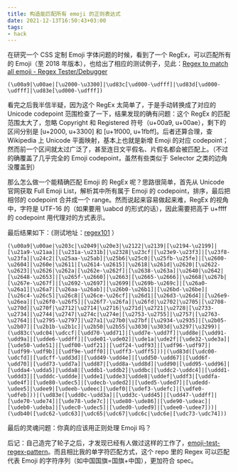 ```yaml
---
title: 构造能匹配所有 emoji 的正则表达式
date: 2021-12-13T16:50:43+03:00 
tags:
- hack
---
```



在研究一个 CSS 定制 Emoji 字体问题的时候，看到了一个 RegEx，可以匹配所有的 Emoji（至 2018 年版本），也给出了相应的测试例子，见此：[Regex to match all emoji - Regex Tester/Debugger](https://www.regextester.com/106421)

```
(\u00a9|\u00ae|[\u2000-\u3300]|\ud83c[\ud000-\udfff]|\ud83d[\ud000-\udfff]|\ud83e[\ud000-\udfff])
```

看完之后我半信半疑，因为这个 RegEx 太简单了，于是手动转换成了对应的 Unicode codepoint 范围检查了一下，结果发现的确有问题：这个 RegEx 的匹配范围太大了，忽略 Copyright 和 Registered 符号（u+00a9, u+00ae），剩下的区间分别是 [u+2000, u+3300] 和 [u+1f000, u+1fbff]。后者还算合理，查 Wikipedia 上 Unicode 平面映射，基本上也就是新增 Emoji 的对应 codepoint；然而前一个区间就太过广泛了，甚至连日文平假名、片假名都会被匹配上。（不过的确覆盖了几乎完全的 Emoji codepoint，虽然有些类似于 Selector 之类的边角没覆盖到）

那么怎么做一个能精确匹配 Emoji 的 RegEx 呢？思路很简单，首先从 Unicode 官网获取 Full Emoji List，解析其中所有属于 Emoji 的 codepoint，排序，最后把相邻的 codepoint 合并成一个 range。然而说起来容易做起来难，RegEx 的视角中，字符是 UTF-16 的（如果要用 \uabcd 的形式的话），因此需要把高于 u+ffff 的 codepoint 用代理对的方式表示。

最后结果如下：(测试地址：[regex101](https://regex101.com/r/uGUM1M/1) ）
```
(\u00a9|\u00ae|\u203c|\u2049|\u20e3|\u2122|\u2139|[\u2194-\u2199]|[\u21a9-\u21aa]|[\u231a-\u231b]|\u2328|\u23cf|[\u23e9-\u23f3]|[\u23f8-\u23fa]|\u24c2|[\u25aa-\u25ab]|\u25b6|\u25c0|[\u25fb-\u25fe]|[\u2600-\u2604]|\u260e|\u2611|[\u2614-\u2615]|\u2618|\u261d|\u2620|[\u2622-\u2623]|\u2626|\u262a|[\u262e-\u262f]|[\u2638-\u263a]|\u2640|\u2642|[\u2648-\u2653]|[\u265f-\u2660]|\u2663|[\u2665-\u2666]|\u2668|\u267b|[\u267e-\u267f]|[\u2692-\u2697]|\u2699|[\u269b-\u269c]|[\u26a0-\u26a1]|\u26a7|[\u26aa-\u26ab]|[\u26b0-\u26b1]|[\u26bd-\u26be]|[\u26c4-\u26c5]|\u26c8|[\u26ce-\u26cf]|\u26d1|[\u26d3-\u26d4]|[\u26e9-\u26ea]|[\u26f0-\u26f5]|[\u26f7-\u26fa]|\u26fd|\u2702|\u2705|[\u2708-\u270d]|\u270f|\u2712|\u2714|\u2716|\u271d|\u2721|\u2728|[\u2733-\u2734]|\u2744|\u2747|\u274c|\u274e|[\u2753-\u2755]|\u2757|[\u2763-\u2764]|[\u2795-\u2797]|\u27a1|\u27b0|\u27bf|[\u2934-\u2935]|[\u2b05-\u2b07]|[\u2b1b-\u2b1c]|\u2b50|\u2b55|\u3030|\u303d|\u3297|\u3299)|(\ud83c(\udc04|\udccf|[\udd70-\udd71]|[\udd7e-\udd7f]|\udd8e|[\udd91-\udd9a]|[\udde6-\uddff]|[\ude01-\ude02]|\ude1a|\ude2f|[\ude32-\ude3a]|[\ude50-\ude51]|[\udf00-\udf21]|[\udf24-\udf93]|[\udf96-\udf97]|[\udf99-\udf9b]|[\udf9e-\udff0]|[\udff3-\udff5]))|(\ud83d([\udc00-\udcfd]|[\udcff-\udd3d]|[\udd49-\udd4e]|[\udd50-\udd67]|[\udd6f-\udd70]|[\udd73-\udd7a]|\udd87|[\udd8a-\udd8d]|\udd90|[\udd95-\udd96]|[\udda4-\udda5]|\udda8|[\uddb1-\uddb2]|\uddbc|[\uddc2-\uddc4]|[\uddd1-\uddd3]|[\udddc-\uddde]|\udde1|\udde3|\udde8|\uddef|\uddf3|[\uddfa-\ude4f]|[\ude80-\udec5]|[\udecb-\uded2]|[\uded5-\uded7]|[\udedd-\udee5]|\udee9|[\udeeb-\udeec]|\udef0|[\udef3-\udefc]|[\udfe0-\udfeb]))|(\ud83e([\udd0c-\udd3a]|[\udd3c-\udd45]|[\udd47-\uddff]|[\ude70-\ude74]|[\ude78-\ude7c]|[\ude80-\ude86]|[\ude90-\udeac]|[\udeb0-\udeba]|[\udec0-\udec5]|[\uded0-\uded9]|[\udee0-\udee7]))|(\udb40([\udc62-\udc63]|\udc65|\udc67|\udc6c|\udc6e|[\udc73-\udc74]))
```

最后的灵魂问题：你真的应该用正则处理 Emoji 吗？

后记：自己造完了轮子之后，才发现已经有人做过这样的工作了，[emoji-test-regex-pattern](https://github.com/mathiasbynens/emoji-test-regex-pattern)。而且相比我的单字符匹配方式，这个 repo 里的 Regex 可以匹配代表 Emoji 的字符序列（如中国国旗=国旗+中国），更加符合 spec。